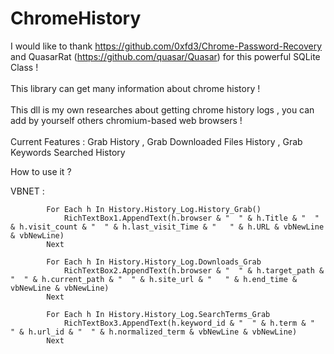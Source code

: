 # ChromeHistory
I would like to thank https://github.com/0xfd3/Chrome-Password-Recovery and QuasarRat (https://github.com/quasar/Quasar) for this powerful SQLite Class !
<br/><br/>
This library can get many information about chrome history !
<br/><br/>
This dll is my own researches about getting chrome history logs , you can add by yourself others chromium-based web browsers !
<br/><br/>
Current Features : Grab History , Grab Downloaded Files History , Grab Keywords Searched History

How to use it ?

VBNET : 

```Visual Basic .NET
        For Each h In History.History_Log.History_Grab()
            RichTextBox1.AppendText(h.browser & "  " & h.Title & "  " & h.visit_count & "  " & h.last_visit_Time & "   " & h.URL & vbNewLine & vbNewLine)
        Next

        For Each h In History.History_Log.Downloads_Grab
            RichTextBox2.AppendText(h.browser & "  " & h.target_path & "  " & h.current_path & "  " & h.site_url & "   " & h.end_time & vbNewLine & vbNewLine)
        Next

        For Each h In History.History_Log.SearchTerms_Grab
            RichTextBox3.AppendText(h.keyword_id & "  " & h.term & "  " & h.url_id & "  " & h.normalized_term & vbNewLine & vbNewLine)
        Next
    
```
